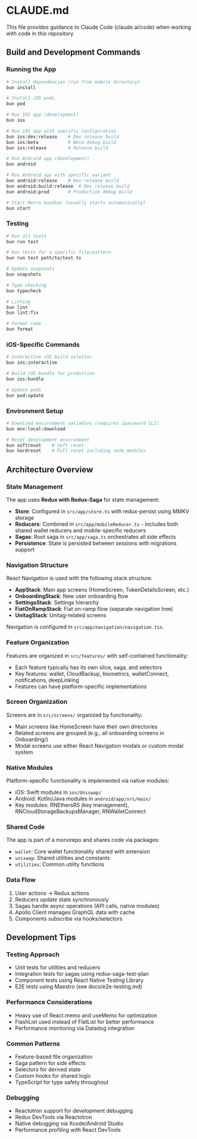 # CLAUDE.md

This file provides guidance to Claude Code (claude.ai/code) when working with code in this repository.

## Build and Development Commands

### Running the App

```bash
# Install dependencies (run from mobile directory)
bun install

# Install iOS pods
bun pod

# Run iOS app (development)
bun ios

# Run iOS app with specific configuration
bun ios:dev:release    # Dev release build
bun ios:beta           # Beta debug build
bun ios:release        # Release build

# Run Android app (development)
bun android

# Run Android app with specific variant
bun android:release    # Dev release build
bun android:build:release  # Dev release build
bun android:prod       # Production debug build

# Start Metro bundler (usually starts automatically)
bun start
```

### Testing

```bash
# Run all tests
bun run test

# Run tests for a specific file/pattern
bun run test path/to/test.ts

# Update snapshots
bun snapshots

# Type checking
bun typecheck

# Linting
bun lint
bun lint:fix

# Format code
bun format
```

### iOS-Specific Commands

```bash
# Interactive iOS build selector
bun ios:interactive

# Build iOS bundle for production
bun ios:bundle

# Update pods
bun pod:update
```

### Environment Setup

```bash
# Download environment variables (requires 1password CLI)
bun env:local:download

# Reset development environment
bun softreset    # Soft reset
bun hardreset    # Full reset including node_modules
```

## Architecture Overview

### State Management

The app uses **Redux with Redux-Saga** for state management:

- **Store**: Configured in `src/app/store.ts` with redux-persist using MMKV storage
- **Reducers**: Combined in `src/app/mobileReducer.ts` - includes both shared wallet reducers and mobile-specific reducers
- **Sagas**: Root saga in `src/app/saga.ts` orchestrates all side effects
- **Persistence**: State is persisted between sessions with migrations support

### Navigation Structure

React Navigation is used with the following stack structure:

- **AppStack**: Main app screens (HomeScreen, TokenDetailsScreen, etc.)
- **OnboardingStack**: New user onboarding flow
- **SettingsStack**: Settings hierarchy
- **FiatOnRampStack**: Fiat on-ramp flow (separate navigation tree)
- **UnitagStack**: Unitag-related screens

Navigation is configured in `src/app/navigation/navigation.tsx`.

### Feature Organization

Features are organized in `src/features/` with self-contained functionality:

- Each feature typically has its own slice, saga, and selectors
- Key features: wallet, CloudBackup, biometrics, walletConnect, notifications, deepLinking
- Features can have platform-specific implementations

### Screen Organization

Screens are in `src/screens/` organized by functionality:

- Main screens like HomeScreen have their own directories
- Related screens are grouped (e.g., all onboarding screens in Onboarding/)
- Modal screens use either React Navigation modals or custom modal system

### Native Modules

Platform-specific functionality is implemented via native modules:

- iOS: Swift modules in `ios/Uniswap/`
- Android: Kotlin/Java modules in `android/app/src/main/`
- Key modules: RNEthersRS (key management), RNCloudStorageBackupsManager, RNWalletConnect

### Shared Code

The app is part of a monorepo and shares code via packages:

- `wallet`: Core wallet functionality shared with extension
- `uniswap`: Shared utilities and constants
- `utilities`: Common utility functions

### Data Flow

1. User actions → Redux actions
2. Reducers update state synchronously
3. Sagas handle async operations (API calls, native modules)
4. Apollo Client manages GraphQL data with cache
5. Components subscribe via hooks/selectors

## Development Tips

### Testing Approach

- Unit tests for utilities and reducers
- Integration tests for sagas using redux-saga-test-plan
- Component tests using React Native Testing Library
- E2E tests using Maestro (see docs/e2e-testing.md)

### Performance Considerations

- Heavy use of React.memo and useMemo for optimization
- FlashList used instead of FlatList for better performance
- Performance monitoring via Datadog integration

### Common Patterns

- Feature-based file organization
- Saga pattern for side effects
- Selectors for derived state
- Custom hooks for shared logic
- TypeScript for type safety throughout

### Debugging

- Reactotron support for development debugging
- Redux DevTools via Reactotron
- Native debugging via Xcode/Android Studio
- Performance profiling with React DevTools
